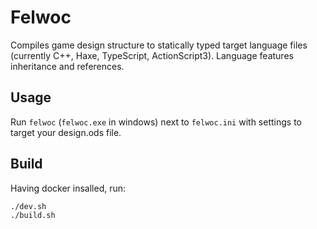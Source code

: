 # Felwoc
Compiles game design structure to statically typed target language files (currently C++, Haxe, TypeScript, ActionScript3).
Language features inheritance and references.

## Usage
Run `felwoc` (`felwoc.exe` in windows) next to `felwoc.ini` with settings to target your design.ods file.

## Build
Having docker insalled, run:
```
./dev.sh
./build.sh
```